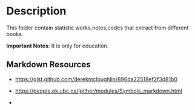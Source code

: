 # Description

This folder contain statistic works,notes,codes that extract from different books.

**Important Notes**: It is only for education.


## Markdown Resources
- https://gist.github.com/derekmcloughlin/896da22518ef2f3d81b0

- https://people.ok.ubc.ca/jpither/modules/Symbols_markdown.html

- 